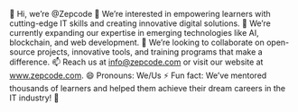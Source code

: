 👋 Hi, we’re @Zepcode
👀 We’re interested in empowering learners with cutting-edge IT skills and creating innovative digital solutions.
🌱 We’re currently expanding our expertise in emerging technologies like AI, blockchain, and web development.
💞️ We’re looking to collaborate on open-source projects, innovative tools, and training programs that make a difference.
📫 Reach us at info@zepcode.com or visit our website at www.zepcode.com.
😄 Pronouns: We/Us
⚡ Fun fact: We’ve mentored thousands of learners and helped them achieve their dream careers in the IT industry! 🚀
<!---
Zepcode654/Zepcode654 is a ✨ special ✨ repository because its `README.md` (this file) appears on your GitHub profile.
You can click the Preview link to take a look at your changes.
--->
